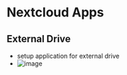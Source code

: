 # Nextcloud Apps 

## External Drive
- setup application for external drive 
- ![image](https://github.com/user-attachments/assets/f1d3fb7c-ece7-4d7b-819a-17c335a31b0f)
